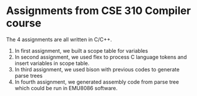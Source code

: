 # Assignments from CSE 310 Compiler course
The 4 assignments are all written in C/C++.

1. In first assignment, we built a scope table for variables
2. In second assignment, we used flex to process C language tokens and insert variables in scope table.
3. In third assignment, we used bison with previous codes to generate parse trees
4. In fourth assignment, we generated assembly code from parse tree which could be run in EMU8086 software.
